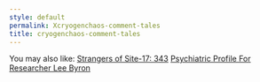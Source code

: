 ```yaml
---
style: default
permalink: Xcryogenchaos-comment-tales
title: cryogenchaos-comment-tales
---
```

You may also like:
[Strangers of Site-17: 343](http://scp-wiki.net/strangers-of-site-17-part-two)
[Psychiatric Profile For Researcher Lee Byron](http://scp-wiki.net/psychiatric-profile-for-researcher-lee-byron)